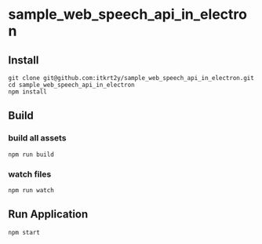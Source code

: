# sample_web_speech_api_in_electron

## Install

```
git clone git@github.com:itkrt2y/sample_web_speech_api_in_electron.git
cd sample_web_speech_api_in_electron
npm install
```

## Build

### build all assets

```
npm run build
```

### watch files

```
npm run watch
```

## Run Application

```
npm start
```
